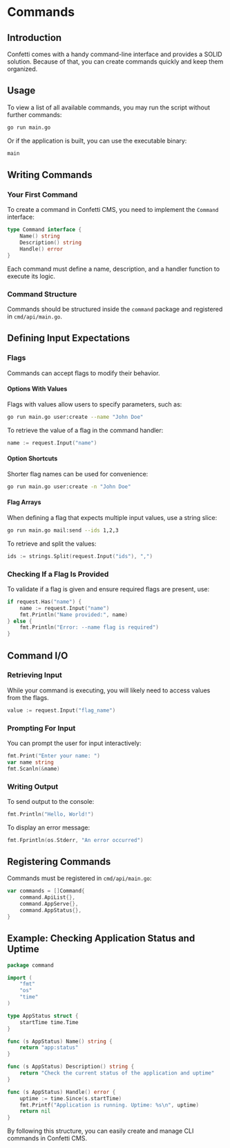 # Commands

## Introduction

Confetti comes with a handy command-line interface and provides a SOLID solution. Because of that, you can create commands quickly and keep them organized.

## Usage

To view a list of all available commands, you may run the script without further commands:

```sh
go run main.go
```

Or if the application is built, you can use the executable binary:

```sh
main
```

## Writing Commands

### Your First Command

To create a command in Confetti CMS, you need to implement the `Command` interface:

```go
type Command interface {
    Name() string
    Description() string
    Handle() error
}
```

Each command must define a name, description, and a handler function to execute its logic.

### Command Structure

Commands should be structured inside the `command` package and registered in `cmd/api/main.go`.

## Defining Input Expectations

### Flags

Commands can accept flags to modify their behavior.

#### Options With Values

Flags with values allow users to specify parameters, such as:

```sh
go run main.go user:create --name "John Doe"
```

To retrieve the value of a flag in the command handler:

```go
name := request.Input("name")
```

#### Option Shortcuts

Shorter flag names can be used for convenience:

```sh
go run main.go user:create -n "John Doe"
```

#### Flag Arrays

When defining a flag that expects multiple input values, use a string slice:

```sh
go run main.go mail:send --ids 1,2,3
```

To retrieve and split the values:

```go
ids := strings.Split(request.Input("ids"), ",")
```

### Checking If a Flag Is Provided

To validate if a flag is given and ensure required flags are present, use:

```go
if request.Has("name") {
    name := request.Input("name")
    fmt.Println("Name provided:", name)
} else {
    fmt.Println("Error: --name flag is required")
}
```

## Command I/O

### Retrieving Input

While your command is executing, you will likely need to access values from the flags.

```go
value := request.Input("flag_name")
```

### Prompting For Input

You can prompt the user for input interactively:

```go
fmt.Print("Enter your name: ")
var name string
fmt.Scanln(&name)
```

### Writing Output

To send output to the console:

```go
fmt.Println("Hello, World!")
```

To display an error message:

```go
fmt.Fprintln(os.Stderr, "An error occurred")
```

## Registering Commands

Commands must be registered in `cmd/api/main.go`:

```go
var commands = []Command{
    command.ApiList{},
    command.AppServe{},
    command.AppStatus{},
}
```

## Example: Checking Application Status and Uptime

```go
package command

import (
    "fmt"
    "os"
    "time"
)

type AppStatus struct {
    startTime time.Time
}

func (s AppStatus) Name() string {
    return "app:status"
}

func (s AppStatus) Description() string {
    return "Check the current status of the application and uptime"
}

func (s AppStatus) Handle() error {
    uptime := time.Since(s.startTime)
    fmt.Printf("Application is running. Uptime: %s\n", uptime)
    return nil
}
```

By following this structure, you can easily create and manage CLI commands in Confetti CMS.

